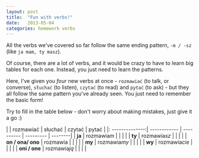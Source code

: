 ```yaml
---
layout: post
title:  "Fun with verbs!"
date:   2013-05-04
categories: homework verbs
---
```


All the verbs we've covered so far follow the same ending pattern, `-m / -sz` (like `ja mam, ty masz`).

Of course, there are a lot of verbs, and it would be crazy to have to learn big tables for each one. Instead, you just need to learn the patterns.

Here, I've given you _four_ new verbs at once - `rozmawiać` (to talk, or converse), `słuchać` (to listen), `czytać` (to read) and `pytać` (to ask) - but they all follow the same pattern you've already seen. You just need to remember the basic form!

Try to fill in the table below - don't worry about making mistakes, just give it a go :)

<!-- ![Quartet of new verbs]({{ site.url }}/assets/verb_tables/fourverbs.png) -->

|  | rozmawiać    | słuchać    | czytać    | pytać   |
|: --------------:| ------------ | ---------- | --------- | --------|
| **ja**             | rozmawia*m*    |     |     |    |
| **ty**             | rozmawia*sz*   |    |    |   |
| **on / ona/ ono**  | rozmawia     |      |      |     |
| **my**             | rozmawia*my*   |    |    |   |
| **wy**             | rozmawia*cie*  |  |   |  |
| **oni / one**      | rozmawia*ją*   |    |    |   |

